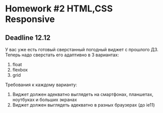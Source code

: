 # Homework #2 HTML,CSS Responsive
## Deadline 12.12
У вас уже есть готовый сверстанный погодный виджет с прошлого ДЗ. Теперь надо сверстать его адаптивно в 3 вариантах:
1. float
2. flexbox
3. grid

Требования к каждому варианту:
1. Виджет должен адекватно выглядеть на смартфонах, планшетах, ноутбуках и больших экранах
2. Виджет должен выглядеть адекватно в разных браузерах (до ie11)

